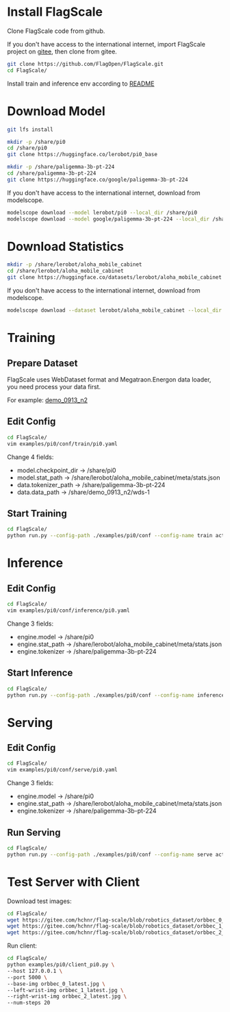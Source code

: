 

#  Install FlagScale

Clone FlagScale code from github.

If you don't have access to the international internet, import FlagScale project on [gitee](https://gitee.com/), then clone from gitee.

```sh
git clone https://github.com/FlagOpen/FlagScale.git
cd FlagScale/
```

Install train and inference env according to [README](https://github.com/FlagOpen/FlagScale/blob/main/README.md) 

# Download Model

```sh
git lfs install

mkdir -p /share/pi0
cd /share/pi0
git clone https://huggingface.co/lerobot/pi0_base

mkdir -p /share/paligemma-3b-pt-224
cd /share/paligemma-3b-pt-224
git clone https://huggingface.co/google/paligemma-3b-pt-224
```

If you don't have access to the international internet, download from modelscope.

```sh
modelscope download --model lerobot/pi0 --local_dir /share/pi0
modelscope download --model google/paligemma-3b-pt-224 --local_dir /share/paligemma-3b-pt-224
```


# Download Statistics

```sh
mkdir -p /share/lerobot/aloha_mobile_cabinet
cd /share/lerobot/aloha_mobile_cabinet
git clone https://huggingface.co/datasets/lerobot/aloha_mobile_cabinet
```

If you don't have access to the international internet, download from modelscope.

```sh
modelscope download --dataset lerobot/aloha_mobile_cabinet --local_dir /share/lerobot/aloha_mobile_cabinet
```

# Training

## Prepare Dataset

FlagScale uses WebDataset format and Megatraon.Energon data loader, you need process your data first.

For example: [demo_0913_n2](https://gitee.com/hchnr/flag-scale/tree/robotics_dataset/demo_0913_n2/wds-1)

## Edit Config

```sh
cd FlagScale/
vim examples/pi0/conf/train/pi0.yaml
```
Change 4 fields:
- model.checkpoint_dir -> /share/pi0
- model.stat_path -> /share/lerobot/aloha_mobile_cabinet/meta/stats.json
- data.tokenizer_path -> /share/paligemma-3b-pt-224
- data.data_path -> /share/demo_0913_n2/wds-1

## Start Training
```sh
cd FlagScale/
python run.py --config-path ./examples/pi0/conf --config-name train action=run
```

# Inference

## Edit Config

```sh
cd FlagScale/
vim examples/pi0/conf/inference/pi0.yaml
```

Change 3 fields:
- engine.model -> /share/pi0
- engine.stat_path -> /share/lerobot/aloha_mobile_cabinet/meta/stats.json
- engine.tokenizer -> /share/paligemma-3b-pt-224

## Start Inference
```sh
cd FlagScale/
python run.py --config-path ./examples/pi0/conf --config-name inference action=run
```

# Serving

## Edit Config

```sh
cd FlagScale/
vim examples/pi0/conf/serve/pi0.yaml
```

Change 3 fields:
- engine.model -> /share/pi0
- engine.stat_path -> /share/lerobot/aloha_mobile_cabinet/meta/stats.json
- engine.tokenizer -> /share/paligemma-3b-pt-224

## Run Serving

```sh
cd FlagScale/
python run.py --config-path ./examples/pi0/conf --config-name serve action=run
```

# Test Server with Client

Download test images:

```sh
cd FlagScale/
wget https://gitee.com/hchnr/flag-scale/blob/robotics_dataset/orbbec_0_latest.jpg
wget https://gitee.com/hchnr/flag-scale/blob/robotics_dataset/orbbec_1_latest.jpg
wget https://gitee.com/hchnr/flag-scale/blob/robotics_dataset/orbbec_2_latest.jpg
```

Run client:

```sh
cd FlagScale/
python examples/pi0/client_pi0.py \
--host 127.0.0.1 \
--port 5000 \
--base-img orbbec_0_latest.jpg \
--left-wrist-img orbbec_1_latest.jpg \
--right-wrist-img orbbec_2_latest.jpg \
--num-steps 20
```
